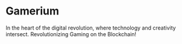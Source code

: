 # Gamerium
In the heart of the digital revolution, where technology and creativity intersect. Revolutionizing Gaming on the Blockchain!
